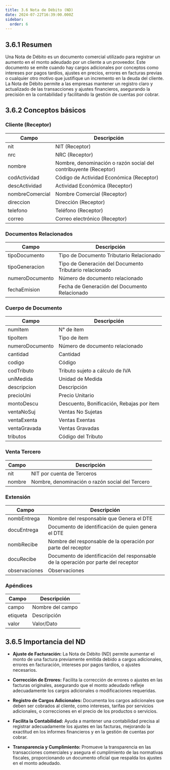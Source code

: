 ```yaml
---
title: 3.6 Nota de Débito (ND)
date: 2024-07-22T16:39:00.000Z
sidebar:
  order: 6
---
```



## 3.6.1 Resumen

Una Nota de Débito es un documento comercial utilizado para registrar un aumento en el monto adeudado por un cliente a un proveedor. Este documento se emite cuando hay cargos adicionales por conceptos como intereses por pagos tardíos, ajustes en precios, errores en facturas previas o cualquier otro motivo que justifique un incremento en la deuda del cliente. La Nota de Débito permite a las empresas mantener un registro claro y actualizado de las transacciones y ajustes financieros, asegurando la precisión en la contabilidad y facilitando la gestión de cuentas por cobrar.

## 3.6.2 Conceptos básicos

### **Cliente (Receptor)**

| Campo          | Descripción                                                                                                 |
|----------------|-------------------------------------------------------------------------------------------------------------|
| nit            | NIT (Receptor)                                                                                             |
| nrc            | NRC (Receptor)                                                                                             |
| nombre         | Nombre, denominación o razón social del contribuyente (Receptor)                                           |
| codActividad   | Código de Actividad Económica (Receptor)                                                                    |
| descActividad  | Actividad Económica (Receptor)                                                                             |
| nombreComercial| Nombre Comercial (Receptor)                                                                                  |
| direccion      | Dirección (Receptor)                                                                                       |
| telefono       | Teléfono (Receptor)                                                                                         |
| correo         | Correo electrónico (Receptor)                                                                              |


### **Documentos Relacionados**

| Campo            | Descripción                                                                                       |
|------------------|---------------------------------------------------------------------------------------------------|
| tipoDocumento    | Tipo de Documento Tributario Relacionado                                                          |
| tipoGeneracion   | Tipo de Generación del Documento Tributario relacionado                                           |
| numeroDocumento  | Número de documento relacionado                                                                   |
| fechaEmision     | Fecha de Generación del Documento Relacionado                                                     |


### **Cuerpo de Documento**

| Campo           | Descripción                                             |
|-----------------|---------------------------------------------------------|
| numItem          | N° de ítem                                              |
| tipoItem         | Tipo de ítem                                            |
| numeroDocumento  | Número de documento relacionado                        |
| cantidad         | Cantidad                                                |
| codigo           | Código                                                  |
| codTributo       | Tributo sujeto a cálculo de IVA                         |
| uniMedida        | Unidad de Medida                                        |
| descripcion      | Descripción                                             |
| precioUni        | Precio Unitario                                         |
| montoDescu       | Descuento, Bonificación, Rebajas por ítem               |
| ventaNoSuj       | Ventas No Sujetas                                       |
| ventaExenta      | Ventas Exentas                                          |
| ventaGravada     | Ventas Gravadas                                         |
| tributos         | Código del Tributo                                      |


### **Venta Tercero**

| Campo  | Descripción                                      |
|--------|--------------------------------------------------|
| nit    | NIT por cuenta de Terceros                       |
| nombre | Nombre, denominación o razón social del Tercero  |


### **Extensión**

| Campo         | Descripción                                                          |
|---------------|----------------------------------------------------------------------|
| nombEntrega   | Nombre del responsable que Genera el DTE                              |
| docuEntrega   | Documento de identificación de quien genera el DTE                    |
| nombRecibe    | Nombre del responsable de la operación por parte del receptor          |
| docuRecibe    | Documento de identificación del responsable de la operación por parte del receptor |
| observaciones | Observaciones                                                         |


### **Apéndices**

| Campo   | Descripción                    |
|---------|--------------------------------|
| campo   | Nombre del campo                |
| etiqueta| Descripción                     |
| valor   | Valor/Dato                      |



## 3.6.5 Importancia del ND

* **Ajuste de Facturación:** La Nota de Débito (ND) permite aumentar el monto de una factura previamente emitida debido a cargos adicionales, errores en facturación, intereses por pagos tardíos, o ajustes necesarios.

* **Corrección de Errores:** Facilita la corrección de errores o ajustes en las facturas originales, asegurando que el monto adeudado refleje adecuadamente los cargos adicionales o modificaciones requeridas.

* **Registro de Cargos Adicionales:** Documenta los cargos adicionales que deben ser cobrados al cliente, como intereses, tarifas por servicios adicionales, o correcciones en el precio de los productos o servicios.

* **Facilita la Contabilidad:** Ayuda a mantener una contabilidad precisa al registrar adecuadamente los ajustes en las facturas, mejorando la exactitud en los informes financieros y en la gestión de cuentas por cobrar.

* **Transparencia y Cumplimiento:** Promueve la transparencia en las transacciones comerciales y asegura el cumplimiento de las normativas fiscales, proporcionando un documento oficial que respalda los ajustes en el monto adeudado.
